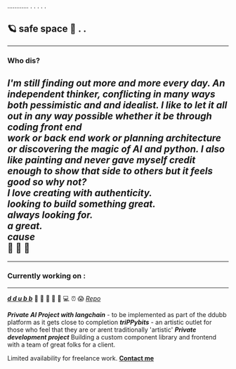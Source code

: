.<tr><tr><tr>.<tr><tr>.<tr><tr><tr>.<tr><tr>.<tr>.<tr><tr>.<tr><tr><tr>.<tr>.<tr><tr><tr>.<tr><tr>.<tr><tr>.        .                 .
           .     .            .  
## 🪐 safe space  🚀 .                  .

  ---
  
### **Who dis?**  
  

*I'm still finding out more and more every day. An independent thinker, conflicting in many ways both pessimistic and and idealist. I like to let it all out in any way possible whether it be through coding front end  
work or back end work or planning architecture or discovering the magic of AI and python. I also like painting and never gave myself credit enough to show that side to others but it feels good so why not?  
  I love creating with authenticity.  
    looking to build something great.  
      always looking for.  
        a great.  
          cause*  
            👻 👻 👻
  ---
  
  ---
  
### **Currently working on :**
    
  ---
    
  
  [***d d u b b***](https://ddubb.net) 🥠 🤬  🥉  🔋  💼  💻  ⏰  😱 [*Repo*](http://www.github.com/ddubb-io/ddubb-net)  
  
  ***Private AI Project with langchain*** - to be implemented as part of the ddubb platform as it gets close to completion
  ***triPPybits*** - an artistic outlet for those who feel that they are or arent traditionally 'artistic'
  ***Private development project*** Building a custom component library and frontend with a team of great folks for a client.


Limited availability for freelance work.
[**Contact me**](mailto:Michael.Albert89@outlook.com)

</div>
